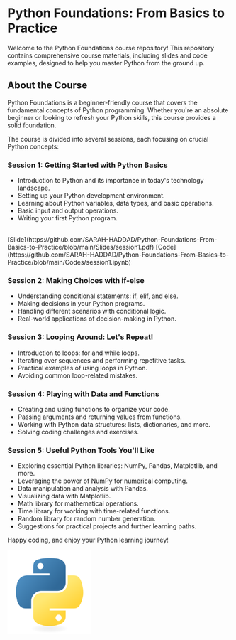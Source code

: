 # Python Foundations: From Basics to Practice 

Welcome to the Python Foundations course repository! This repository contains comprehensive course materials, including slides and code examples, designed to help you master Python from the ground up. 

## About the Course

Python Foundations is a beginner-friendly course that covers the fundamental concepts of Python programming. Whether you're an absolute beginner or looking to refresh your Python skills, this course provides a solid foundation. 

The course is divided into several sessions, each focusing on crucial Python concepts:

### Session 1: Getting Started with Python Basics
- Introduction to Python and its importance in today's technology landscape.
- Setting up your Python development environment.
- Learning about Python variables, data types, and basic operations.
- Basic input and output operations.
- Writing your first Python program.
<br>
[Slide](https://github.com/SARAH-HADDAD/Python-Foundations-From-Basics-to-Practice/blob/main/Slides/session1.pdf)
[Code](https://github.com/SARAH-HADDAD/Python-Foundations-From-Basics-to-Practice/blob/main/Codes/session1.ipynb)

### Session 2: Making Choices with if-else
- Understanding conditional statements: if, elif, and else.
- Making decisions in your Python programs.
- Handling different scenarios with conditional logic.
- Real-world applications of decision-making in Python.

### Session 3: Looping Around: Let's Repeat!
- Introduction to loops: for and while loops.
- Iterating over sequences and performing repetitive tasks.
- Practical examples of using loops in Python.
- Avoiding common loop-related mistakes.

### Session 4: Playing with Data and Functions
- Creating and using functions to organize your code.
- Passing arguments and returning values from functions.
- Working with Python data structures: lists, dictionaries, and more.
- Solving coding challenges and exercises.

### Session 5: Useful Python Tools You'll Like
- Exploring essential Python libraries: NumPy, Pandas, Matplotlib, and more.
- Leveraging the power of NumPy for numerical computing.
- Data manipulation and analysis with Pandas.
- Visualizing data with Matplotlib.
- Math library for mathematical operations.
- Time library for working with time-related functions.
- Random library for random number generation.
- Suggestions for practical projects and further learning paths.

Happy coding, and enjoy your Python learning journey!


<a href="https://www.python.org" target="_blank" rel="noreferrer"> <img src="https://raw.githubusercontent.com/devicons/devicon/master/icons/python/python-original.svg" alt="python" width="190" height="190"/> </a>
